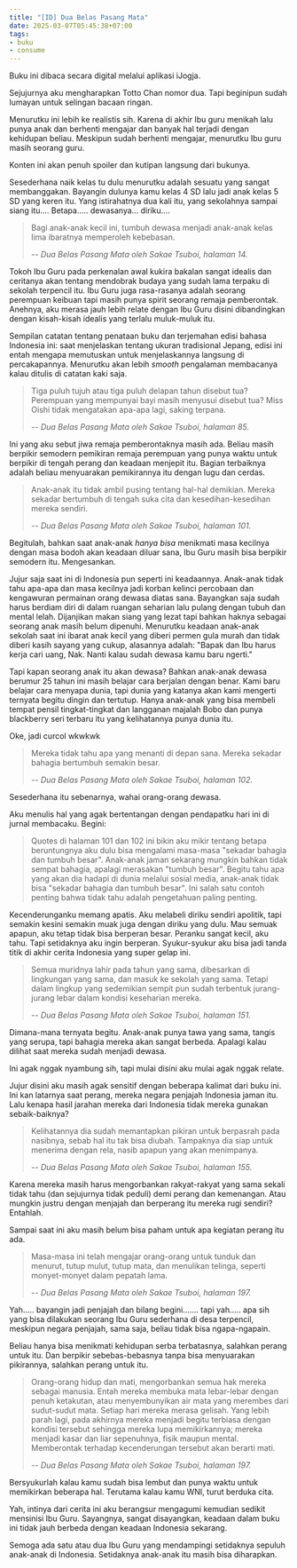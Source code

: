 ```yaml
---
title: "[ID] Dua Belas Pasang Mata"
date: 2025-03-07T05:45:38+07:00
tags:
- buku
- consume
---
```


Buku ini dibaca secara digital melalui aplikasi iJogja.

Sejujurnya aku mengharapkan Totto Chan nomor dua. Tapi beginipun sudah lumayan untuk selingan bacaan ringan.

Menurutku ini lebih ke realistis sih. Karena di akhir Ibu guru menikah lalu punya anak dan berhenti mengajar dan banyak hal terjadi dengan kehidupan beliau. Meskipun sudah berhenti mengajar, menurutku Ibu guru masih seorang guru.

Konten ini akan penuh spoiler dan kutipan langsung dari bukunya.

Sesederhana naik kelas tu dulu menurutku adalah sesuatu yang sangat membanggakan. Bayangin dulunya kamu kelas 4 SD lalu jadi anak kelas 5 SD yang keren itu. Yang istirahatnya dua kali itu, yang sekolahnya sampai siang itu.... Betapa..... dewasanya... diriku....

> Bagi anak-anak kecil ini, tumbuh dewasa menjadi anak-anak kelas lima ibaratnya memperoleh kebebasan.
> 
> -- *Dua Belas Pasang Mata oleh Sakae Tsuboi, halaman 14.*

Tokoh Ibu Guru pada perkenalan awal kukira bakalan sangat idealis dan ceritanya akan tentang mendobrak budaya yang sudah lama terpaku di sekolah terpencil itu. Ibu Guru juga rasa-rasanya adalah seorang perempuan keibuan tapi masih punya spirit seorang remaja pemberontak. Anehnya, aku merasa jauh lebih relate dengan Ibu Guru disini dibandingkan dengan kisah-kisah idealis yang terlalu muluk-muluk itu.

Sempilan catatan tentang penataan buku dan terjemahan edisi bahasa Indonesia ini: saat menjelaskan tentang ukuran 
tradisional Jepang, edisi ini entah mengapa memutuskan untuk menjelaskannya langsung di percakapannya. Menurutku akan
 lebih *smooth* pengalaman membacanya kalau ditulis di catatan kaki saja.
 
> Tiga puluh tujuh atau tiga puluh delapan tahun disebut tua? Perempuan yang mempunyai bayi masih menyusui disebut tua? Miss Oishi tidak mengatakan apa-apa lagi, saking terpana.
>
> -- *Dua Belas Pasang Mata oleh Sakae Tsuboi, halaman 85.*

Ini yang aku sebut jiwa remaja pemberontaknya masih ada. Beliau masih berpikir semodern pemikiran remaja perempuan yang punya waktu untuk berpikir di tengah perang dan keadaan menjepit itu. Bagian terbaiknya adalah beliau menyuarakan pemikirannya itu dengan lugu dan cerdas. 

> Anak-anak itu tidak ambil pusing tentang hal-hal demikian. Mereka sekadar bertumbuh di tengah suka cita dan kesedihan-kesedihan mereka sendiri.
>
> -- *Dua Belas Pasang Mata oleh Sakae Tsuboi, halaman 101.*

Begitulah, bahkan saat anak-anak *hanya bisa* menikmati masa kecilnya dengan masa bodoh akan keadaan diluar sana, Ibu Guru masih bisa berpikir semodern itu. Mengesankan.

Jujur saja saat ini di Indonesia pun seperti ini keadaannya. Anak-anak tidak tahu apa-apa dan masa kecilnya jadi korban kelinci percobaan dan kengawuran permainan orang dewasa diatas sana. Bayangkan saja sudah harus berdiam diri di dalam ruangan seharian lalu pulang dengan tubuh dan mental lelah. Dijanjikan makan siang yang lezat tapi bahkan haknya sebagai seorang anak masih belum dipenuhi. Menurutku keadaan anak-anak sekolah saat ini ibarat anak kecil yang diberi permen gula murah dan tidak diberi kasih sayang yang cukup, alasannya adalah: "Bapak dan Ibu harus kerja cari uang, Nak. Nanti kalau sudah dewasa kamu baru ngerti."

Tapi kapan seorang anak itu akan dewasa? Bahkan anak-anak dewasa berumur 25 tahun ini masih belajar cara berjalan dengan benar. Kami baru belajar cara menyapa dunia, tapi dunia yang katanya akan kami mengerti ternyata begitu dingin dan tertutup. Hanya anak-anak yang bisa membeli tempat pensil tingkat-tingkat dan langganan majalah Bobo dan punya blackberry seri terbaru itu yang kelihatannya punya dunia itu. 

Oke, jadi curcol wkwkwk

> Mereka tidak tahu apa yang menanti di depan sana. Mereka sekadar bahagia bertumbuh semakin besar.
>
> -- *Dua Belas Pasang Mata oleh Sakae Tsuboi, halaman 102.*

Sesederhana itu sebenarnya, wahai orang-orang dewasa.

Aku menulis hal yang agak bertentangan dengan pendapatku hari ini di jurnal membacaku. Begini:

>Quotes di halaman 101 dan 102 ini bikin aku mikir tentang betapa beruntungnya aku dulu bisa mengalami masa-masa "sekadar bahagia dan tumbuh besar". Anak-anak jaman sekarang mungkin bahkan tidak sempat bahagia, apalagi merasakan "tumbuh besar". Begitu tahu apa yang akan dia hadapi di dunia melalui sosial media, anak-anak tidak bisa "sekadar bahagia dan tumbuh besar". Ini salah satu contoh penting bahwa tidak tahu adalah pengetahuan paling penting.

Kecenderunganku memang apatis. Aku melabeli diriku sendiri apolitik, tapi semakin kesini semakin muak juga dengan diriku yang dulu. Mau semuak apapun, aku tetap tidak bisa berperan besar. Peranku sangat kecil, aku tahu. Tapi setidaknya aku ingin berperan. Syukur-syukur aku bisa jadi tanda titik di akhir cerita Indonesia yang super gelap ini.

> Semua muridnya lahir pada tahun yang sama, dibesarkan di lingkungan yang sama, dan masuk ke sekolah yang sama. Tetapi dalam lingkup yang sedemikian sempit pun sudah terbentuk jurang-jurang lebar dalam kondisi keseharian mereka.
>
> -- *Dua Belas Pasang Mata oleh Sakae Tsuboi, halaman 151.*

Dimana-mana ternyata begitu. Anak-anak punya tawa yang sama, tangis yang serupa, tapi bahagia mereka akan sangat berbeda. Apalagi kalau dilihat saat mereka sudah menjadi dewasa.

Ini agak nggak nyambung sih, tapi mulai disini aku mulai agak nggak relate.

Jujur disini aku masih agak sensitif dengan beberapa kalimat dari buku ini. Ini kan latarnya saat perang, mereka negara penjajah Indonesia jaman itu. Lalu kenapa hasil jarahan mereka dari Indonesia tidak mereka gunakan sebaik-baiknya?

> Kelihatannya dia sudah memantapkan pikiran untuk berpasrah pada nasibnya, sebab hal itu tak bisa diubah. Tampaknya dia siap untuk menerima dengan rela, nasib apapun yang akan menimpanya.
>
> -- *Dua Belas Pasang Mata oleh Sakae Tsuboi, halaman 155.*

Karena mereka masih harus mengorbankan rakyat-rakyat yang sama sekali tidak tahu (dan sejujurnya tidak peduli) demi perang dan kemenangan. Atau mungkin justru dengan menjajah dan berperang itu mereka rugi sendiri? Entahlah.

Sampai saat ini aku masih belum bisa paham untuk apa kegiatan perang itu ada.

>Masa-masa ini telah mengajar orang-orang untuk tunduk dan menurut, tutup mulut, tutup mata, dan menulikan telinga, seperti monyet-monyet dalam pepatah lama.
>
> -- *Dua Belas Pasang Mata oleh Sakae Tsuboi, halaman 197.*

Yah..... bayangin jadi penjajah dan bilang begini....... tapi yah..... apa sih yang bisa dilakukan seorang Ibu Guru sederhana di desa terpencil, meskipun negara penjajah, sama saja, beliau tidak bisa ngapa-ngapain.

Beliau hanya bisa menikmati kehidupan serba terbatasnya, salahkan perang untuk itu. Dan berpikir sebebas-bebasnya tanpa bisa menyuarakan pikirannya, salahkan perang untuk itu.

>Orang-orang hidup dan mati, mengorbankan semua hak mereka sebagai manusia. Entah mereka membuka mata lebar-lebar dengan penuh ketakutan, atau menyembunyikan air mata yang merembes dari sudut-sudut mata. Setiap hari mereka merasa gelisah. Yang lebih parah lagi, pada akhirnya mereka menjadi begitu terbiasa dengan kondisi tersebut sehingga mereka lupa memikirkannya; mereka menjadi kasar dan liar sepenuhnya, fisik maupun mental. Memberontak terhadap kecenderungan tersebut akan berarti mati.
>
> -- *Dua Belas Pasang Mata oleh Sakae Tsuboi, halaman 197.*

Bersyukurlah kalau kamu sudah bisa lembut dan punya waktu untuk memikirkan beberapa hal. Terutama kalau kamu WNI, turut berduka cita. 

Yah, intinya dari cerita ini aku berangsur mengagumi kemudian sedikit mensinisi Ibu Guru. Sayangnya, sangat disayangkan, keadaan dalam buku ini tidak jauh berbeda dengan keadaan Indonesia sekarang.

Semoga ada satu atau dua Ibu Guru yang mendampingi setidaknya sepuluh anak-anak di Indonesia. Setidaknya anak-anak itu masih bisa diharapkan. 